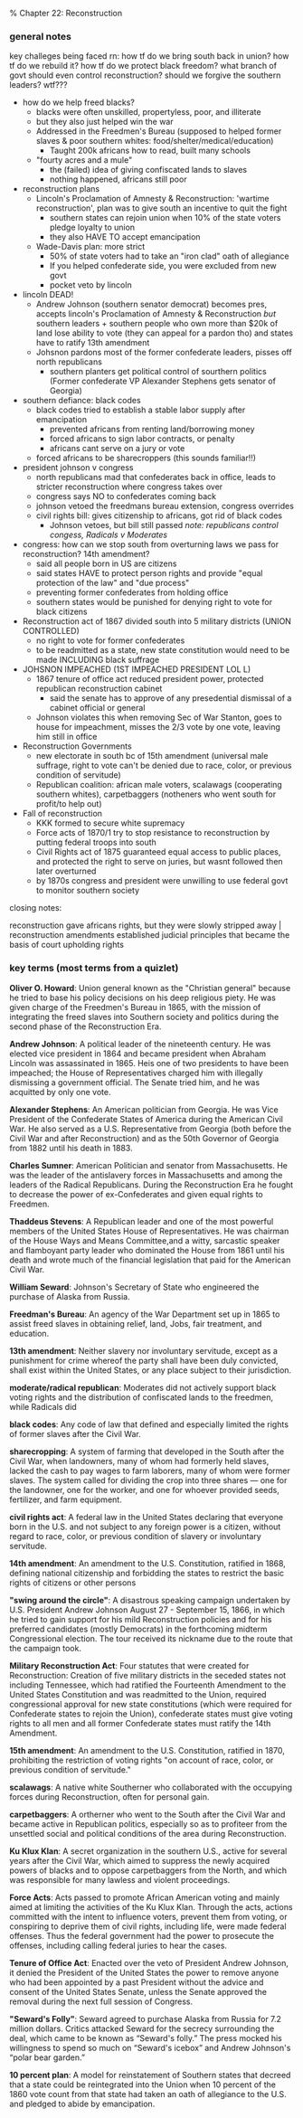 % Chapter 22: Reconstruction
   
### general notes

key challeges being faced rn: how tf do we bring south back in union? how tf do we rebuild it? how tf do we protect black freedom? what branch of govt should even control reconstruction? should we forgive the southern leaders? wtf???

- how do we help freed blacks?
    - blacks were often unskilled, propertyless, poor, and illiterate
    - but they also just helped win the war
    - Addressed in the Freedmen's Bureau (supposed to helped former slaves & poor southern whites: food/shelter/medical/education) 
      - Taught 200k africans how to read, built many schools 
    - "fourty acres and a mule"
      - the (failed) idea of giving confiscated lands to slaves
      - nothing happened, africans still poor
- reconstruction plans     
    - Lincoln's Proclamation of Amnesty & Reconstruction: 'wartime reconstruction', plan was to give south an incentive to quit the fight 
        - southern states can rejoin union when 10% of the state voters pledge loyalty to union
        - they also HAVE TO accept emancipation
    - Wade-Davis plan: more strict  
        - 50% of state voters had to take an "iron clad" oath of allegiance
        - If you helped confederate side, you were excluded from new govt
        - pocket veto by lincoln
- lincoln DEAD!
    - Andrew Johnson (southern senator democrat) becomes pres, accepts lincoln's Proclamation of Amnesty & Reconstruction *but* southern leaders + southern people who own more than $20k of land lose ability to vote (they can appeal for a pardon tho) and states have to ratify 13th amendment 
    - Johsnon pardons most of the former confederate leaders, pisses off north republicans
        - southern planters get political control of sourthern politics (Former confederate VP Alexander Stephens gets senator of Georgia)
- southern defiance: black codes
    - black codes tried to establish a stable labor supply after emancipation 
        - prevented africans from renting land/borrowing money 
        - forced africans to sign labor contracts, or penalty
        - africans cant serve on a jury or vote 
    - forced africans to be sharecroppers (this sounds familiar!!)
- president johnson v congress 
    - north republicans mad that confederates back in office, leads to stricter reconstruction where congress takes over  
    - congress says NO to confederates coming back
    - johnson vetoed the freedmans bureau extension, congress overrides 
    - civil rights bill: gives citizenship to africans, got rid of black codes
       - Johnson vetoes, but bill still passed
*note: republicans control congess,  Radicals v Moderates*  
- congress: how can we stop south from overturning laws we pass for reconstruction? 14th amendment?
    - said all people born in US are citizens 
    - said states HAVE to protect person rights and provide "equal protection of the law" and "due process"
    - preventing former confederates from holding office
    - southern states would be punished for denying right to vote for black citizens   
- Reconstruction act of 1867 divided south into 5 military districts (UNION CONTROLLED)  
    - no right to vote for former confederates
    - to be readmitted as a state, new state constitution would need to be made INCLUDING black suffrage 
- JOHSNON IMPEACHED (1ST IMPEACHED PRESIDENT LOL L)  
    - 1867 tenure of office act reduced president power, protected republican reconstruction cabinet
        - said the senate has to approve of any presedential dismissal of a cabinet official or general
    - Johnson violates this when removing Sec of War Stanton, goes to house for impeachment, misses the 2/3 vote by one vote, leaving him still in office 
- Reconstruction Governments
    - new electorate in south bc of 15th amendment (universal male suffrage, right to vote can't be denied due to race, color, or previous condition of servitude)
    - Republican coalition: african male voters, scalawags (cooperating southern whites), carpetbaggers (notheners who went south for profit/to help out)
 - Fall of reconstruction 
    - KKK formed to secure white supremacy 
    - Force acts of 1870/1 try to stop resistance to reconstruction by putting federal troops into south 
    - Civil Rights act of 1875 guaranteed equal access to public places, and protected the right to serve on juries, but wasnt followed then later overturned 
    - by 1870s congress and president were unwilling to use federal govt to monitor southern society
 
 closing notes:
 
 reconstruction gave africans rights, but they were slowly stripped away | reconstruction amendments established judicial principles that became the basis of court upholding rights 
 
### key terms (most terms from a quizlet)

__Oliver O. Howard__: Union general known as the "Christian general" because he tried to base his policy decisions on his deep religious piety. He was given charge of the Freedmen's Bureau in 1865, with the mission of integrating the freed slaves into Southern society and politics during the second phase of the Reconstruction Era.

__Andrew Johnson__: A political leader of the nineteenth century. He was elected vice president in 1864 and became president when Abraham Lincoln was assassinated in 1865. Heis one of two presidents to have been impeached; the House of Representatives charged him with illegally dismissing a government official. The Senate tried him, and he was acquitted by only one vote.

__Alexander Stephens__: An American politician from Georgia. He was Vice President of the Confederate States of America during the American Civil War. He also served as a U.S. Representative from Georgia (both before the Civil War and after Reconstruction) and as the 50th Governor of Georgia from 1882 until his death in 1883.

__Charles Sumner__: American Politician and senator from Massachusetts. He was the leader of the antislavery forces in Massachusetts and among the leaders of the Radical Republicans. During the Reconstruction Era he fought to decrease the power of ex-Confederates and given equal rights to Freedmen.

__Thaddeus Stevens__: A Republican leader and one of the most powerful members of the United States House of Representatives. He was chairman of the House Ways and Means Committee,and a witty, sarcastic speaker and flamboyant party leader who dominated the House from 1861 until his death and wrote much of the financial legislation that paid for the American Civil War.

__William Seward__: Johnson's Secretary of State who engineered the purchase of Alaska from Russia.

__Freedman's Bureau__: An agency of the War Department set up in 1865 to assist freed slaves in obtaining relief, land, Jobs, fair treatment, and education.

__13th amendment__: Neither slavery nor involuntary servitude, except as a punishment for crime whereof the party shall have been duly convicted, shall exist within the United States, or any place subject to their jurisdiction.

__moderate/radical republican__: Moderates did not actively support black voting rights and the distribution of confiscated lands to the freedmen, while Radicals did

__black codes__: Any code of law that defined and especially limited the rights of former slaves after the Civil War.

__sharecropping__: A system of farming that developed in the South after the Civil War, when landowners, many of whom had formerly held slaves, lacked the cash to pay wages to farm laborers, many of whom were former slaves. The system called for dividing the crop into three shares — one for the landowner, one for the worker, and one for whoever provided seeds, fertilizer, and farm equipment.

__civil rights act__: A federal law in the United States declaring that everyone born in the U.S. and not subject to any foreign power is a citizen, without regard to race, color, or previous condition of slavery or involuntary servitude.

__14th amendment__: An amendment to the U.S. Constitution, ratified in 1868, defining national citizenship and forbidding the states to restrict the basic rights of citizens or other persons

__"swing around the circle"__: A disastrous speaking campaign undertaken by U.S. President Andrew Johnson August 27 - September 15, 1866, in which he tried to gain support for his mild Reconstruction policies and for his preferred candidates (mostly Democrats) in the forthcoming midterm Congressional election. The tour received its nickname due to the route that the campaign took.

__Military Reconstruction Act__: Four statutes that were created for Reconstruction: Creation of five military districts in the seceded states not including Tennessee, which had ratified the Fourteenth Amendment to the United States Constitution and was readmitted to the Union, required congressional approval for new state constitutions (which were required for Confederate states to rejoin the Union), confederate states must give voting rights to all men and all former Confederate states must ratify the 14th Amendment.

__15th amendment__: An amendment to the U.S. Constitution, ratified in 1870, prohibiting the restriction of voting rights "on account of race, color, or previous condition of servitude."

__scalawags__: A native white Southerner who collaborated with the occupying forces during Reconstruction, often for personal gain.

__carpetbaggers__: A ortherner who went to the South after the Civil War and became active in Republican politics, especially so as to profiteer from the unsettled social and political conditions of the area during Reconstruction.

__Ku Klux Klan__: A secret organization in the southern U.S., active for several years after the Civil War, which aimed to suppress the newly acquired powers of blacks and to oppose carpetbaggers from the North, and which was responsible for many lawless and violent proceedings.

__Force Acts__: Acts passed to promote African American voting and mainly aimed at limiting the activities of the Ku Klux Klan. Through the acts, actions committed with the intent to influence voters, prevent them from voting, or conspiring to deprive them of civil rights, including life, were made federal offenses. Thus the federal government had the power to prosecute the offenses, including calling federal juries to hear the cases.

__Tenure of Office Act__: Enacted over the veto of President Andrew Johnson, it denied the President of the United States the power to remove anyone who had been appointed by a past President without the advice and consent of the United States Senate, unless the Senate approved the removal during the next full session of Congress.

__"Seward's Folly"__:  Seward agreed to purchase Alaska from Russia for 7.2 million dollars. Critics attacked Seward for the secrecy surrounding the deal, which came to be known as “Seward's folly.” The press mocked his willingness to spend so much on “Seward's icebox” and Andrew Johnson's “polar bear garden.”

__10 percent plan__: A model for reinstatement of Southern states that decreed that a state could be reintegrated into the Union when 10 percent of the 1860 vote count from that state had taken an oath of allegiance to the U.S. and pledged to abide by emancipation.

